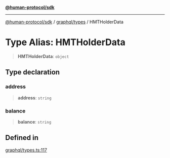 [**@human-protocol/sdk**](../../../README.md)

***

[@human-protocol/sdk](../../../modules.md) / [graphql/types](../README.md) / HMTHolderData

# Type Alias: HMTHolderData

> **HMTHolderData**: `object`

## Type declaration

### address

> **address**: `string`

### balance

> **balance**: `string`

## Defined in

[graphql/types.ts:117](https://github.com/humanprotocol/human-protocol/blob/a1e2a06b28417189ba5afdeeabc4d8c772bbd90b/packages/sdk/typescript/human-protocol-sdk/src/graphql/types.ts#L117)
